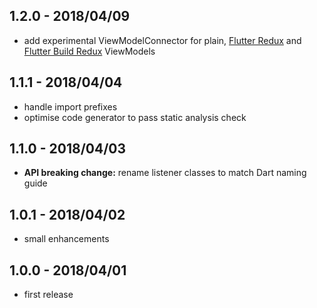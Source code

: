 ## 1.2.0 - 2018/04/09

* add experimental ViewModelConnector for plain, [Flutter Redux](https://pub.dartlang.org/packages/flutter_redux) 
and [Flutter Build Redux](https://pub.dartlang.org/packages/flutter_built_redux) ViewModels

## 1.1.1 - 2018/04/04

* handle import prefixes
* optimise code generator to pass static analysis check


## 1.1.0 - 2018/04/03

* **API breaking change:** rename listener classes to match Dart naming guide


## 1.0.1 - 2018/04/02

* small enhancements


## 1.0.0 - 2018/04/01

* first release
